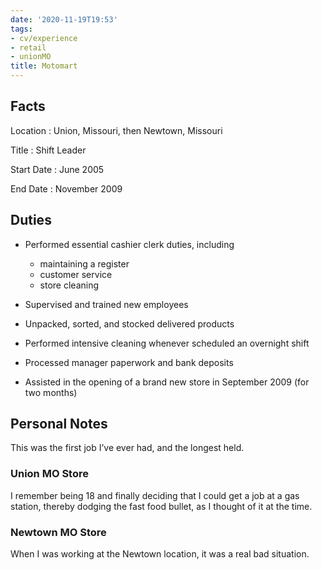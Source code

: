 ```yaml
---
date: '2020-11-19T19:53'
tags:
- cv/experience
- retail
- unionMO
title: Motomart
---
```


Facts
-----

Location
:   Union, Missouri, then Newtown, Missouri

Title
:   Shift Leader

Start Date
:   June 2005

End Date
:   November 2009

Duties
------

-   Performed essential cashier clerk duties, including

    -   maintaining a register
    -   customer service
    -   store cleaning

-   Supervised and trained new employees

-   Unpacked, sorted, and stocked delivered products

-   Performed intensive cleaning whenever scheduled an overnight shift

-   Processed manager paperwork and bank deposits

-   Assisted in the opening of a brand new store in September 2009 (for
    two months)

Personal Notes
--------------

This was the first job I’ve ever had, and the longest held.

### Union MO Store

I remember being 18 and finally deciding that I could get a job at a gas
station, thereby dodging the fast food bullet, as I thought of it at the
time.

### Newtown MO Store

When I was working at the Newtown location, it was a real bad situation.
